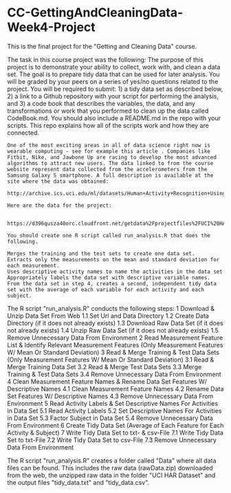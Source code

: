 # CC-GettingAndCleaningData-Week4-Project

This is the final project for the "Getting and Cleaning Data" course.

The task in this course project was the following:
    The purpose of this project is to demonstrate your ability to collect, work with, and clean a data set. The goal is to prepare tidy data that can be used for later analysis. You will be graded by your peers on a series of yes/no questions related to the project. You will be required to submit: 1) a tidy data set as described below, 2) a link to a Github repository with your script for performing the analysis, and 3) a code book that describes the variables, the data, and any transformations or work that you performed to clean up the data called CodeBook.md. You should also include a README.md in the repo with your scripts. This repo explains how all of the scripts work and how they are connected.
    
    One of the most exciting areas in all of data science right now is wearable computing - see for example this article . Companies like Fitbit, Nike, and Jawbone Up are racing to develop the most advanced algorithms to attract new users. The data linked to from the course website represent data collected from the accelerometers from the Samsung Galaxy S smartphone. A full description is available at the site where the data was obtained:
    
    http://archive.ics.uci.edu/ml/datasets/Human+Activity+Recognition+Using+Smartphones 
    
    Here are the data for the project:
    
     https://d396qusza40orc.cloudfront.net/getdata%2Fprojectfiles%2FUCI%20HAR%20Dataset.zip  
    
    You should create one R script called run_analysis.R that does the following. 
    
    Merges the training and the test sets to create one data set.
    Extracts only the measurements on the mean and standard deviation for each measurement. 
    Uses descriptive activity names to name the activities in the data set
    Appropriately labels the data set with descriptive variable names. 
    From the data set in step 4, creates a second, independent tidy data set with the average of each variable for each activity and each subject.

The R script "run_analysis.R" conducts the following steps:
    1 Download & Unzip Data Set From Web
        1.1 Set Url and Data Directory
        1.2 Create Data Directory (if it does not already exists)
        1.3 Download Raw Data Set (if it does not already exists)
        1.4 Unzip Raw Data Set (if it does not already exists)
        1.5 Remove Unnecessary Data From Environment
    2 Read Measurement Feature List & Identify Relevant Measurement Features (Only Measurement Features W/ Mean Or Standard Deviation)
    3 Read & Merge Training & Test Data Sets (Only Measurement Features W/ Mean Or Standard Deviation)
        3.1 Read & Merge Training Data Set
        3.2 Read & Merge Test Data Sets
        3.3 Merge Training & Test Data Sets
        3.4 Remove Unnecessary Data From Environment
    4 Clean Measurement Feature Names & Rename Data Set Features W/ Descriptive Names
        4.1 Clean Measurement Feature Names
        4.2 Rename Data Set Features W/ Descriptive Names
        4.3 Remove Unnecessary Data From Environment
    5 Read Activity Labels & Set Descriptive Names For Activities in Data Set
        5.1 Read Activity Labels
        5.2 Set Descriptive Names For Activities in Data Set
        5.3 Factor Subject in Data Set
        5.4 Remove Unnecessary Data From Environment
    6 Create Tidy Data Set (Average of Each Feature for Each Activity & Subject)
    7 Write Tidy Data Set to txt- & csv-File
        7.1 Write Tidy Data Set to txt-File
        7.2 Write Tidy Data Set to csv-File
        7.3 Remove Unnecessary Data From Environment

The R script "run_analysis.R" creates a folder called "Data" where all data files can be found. This includes the raw data (rawData.zip) downloaded from the web, the unzipped raw data in the folder "UCI HAR Dataset" and the output files "tidy_data.txt" and "tidy_data.csv".